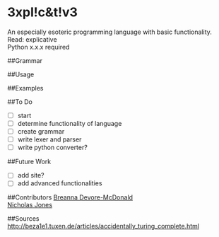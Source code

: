 3xpl!c&t!v3 
===========

An especially esoteric programming language with basic functionality.
Read: explicative  
Python x.x.x required  

##Grammar

##Usage

##Examples

##To Do
- [ ] start  
- [ ] determine functionality of language  
- [ ] create grammar  
- [ ] write lexer and parser  
- [ ] write python converter?

##Future Work
- [ ] add site?
- [ ] add advanced functionalities  

##Contributors
[Breanna Devore-McDonald](http://breanna-devore-mcdonald.herokuapp.com)  
[Nicholas Jones](http://www.nicholascjones.com)  

##Sources
http://beza1e1.tuxen.de/articles/accidentally_turing_complete.html

